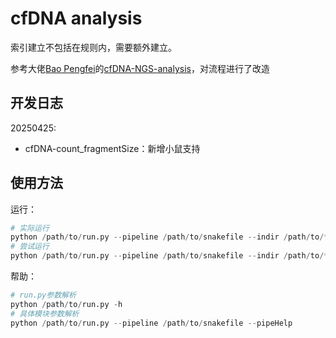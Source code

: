 # cfDNA analysis

索引建立不包括在规则内，需要额外建立。

参考大佬[Bao Pengfei](https://github.com/HUNNNGRY)的[cfDNA-NGS-analysis](https://github.com/HUNNNGRY/cfDNA-NGS-analysis)，对流程进行了改造

## 开发日志

20250425:

- cfDNA-count_fragmentSize：新增小鼠支持

## 使用方法

运行：

```python
# 实际运行
python /path/to/run.py --pipeline /path/to/snakefile --indir /path/to/*fq.gz --outdir /path/to/outputDir
# 尝试运行
python /path/to/run.py --pipeline /path/to/snakefile --indir /path/to/*fq.gz --outdir /path/to/outputDir --dry-run
```

帮助：

```python
# run.py参数解析
python /path/to/run.py -h
# 具体模块参数解析
python /path/to/run.py --pipeline /path/to/snakefile --pipeHelp
```
